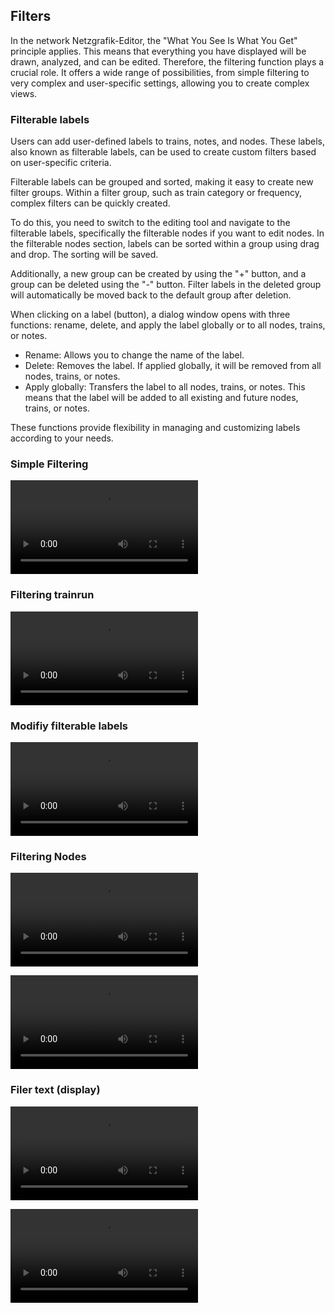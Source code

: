 ## Filters

In the network Netzgrafik-Editor, the "What You See Is What You Get" principle applies.
This means that everything you have displayed will be drawn, analyzed, and can be edited.
Therefore, the filtering function plays a crucial role. It offers a wide range of possibilities,
from simple filtering to very complex and user-specific settings, allowing you to create complex
views.

### Filterable labels

Users can add user-defined labels to trains, notes, and nodes.
These labels, also known as filterable labels, can be used to create custom filters based on
user-specific criteria.

Filterable labels can be grouped and sorted, making it easy to create new filter groups.
Within a filter group, such as train category or frequency, complex filters can be quickly created.

To do this, you need to switch to the editing tool and navigate to the filterable labels,
specifically the filterable nodes if you want to edit nodes. In the filterable nodes section,
labels can be sorted within a group using drag and drop. The sorting will be saved.

Additionally, a new group can be created by using the "+" button,
and a group can be deleted using the "-" button. Filter labels in the deleted group
will automatically be moved back to the default group after deletion.

When clicking on a label (button), a dialog window opens with three functions: rename, delete, and
apply the label globally or to all nodes, trains, or notes.

- Rename: Allows you to change the name of the label.
- Delete: Removes the label. If applied globally, it will be removed from all nodes, trains, or
  notes.
- Apply globally: Transfers the label to all nodes, trains, or notes. This means that the label will
  be added to all existing and future nodes, trains, or notes.

These functions provide flexibility in managing and customizing labels according to your needs.

### Simple Filtering

![''](./animated_images/2024-1-25-Filtering-001.webm)

### Filtering trainrun

![''](./animated_images/2024-1-25-Filtering-002.webm)

### Modifiy filterable labels

![''](./animated_images/2024-1-25-Filtering-Modify_Labelgroups_003.webm)

### Filtering Nodes

![''](./animated_images/2024-1-25-Filtering-NodeLabels_Editing.webm)

![''](./animated_images/2024-1-25-Filtering-NodeLabels_Editing-FilterOnOff.webm)

### Filer text (display)

![''](./animated_images/2024-1-25-Filtering-Display_Text.webm)

![''](./animated_images/2024-1-25-Filtering-Display_Text-001.webm)

